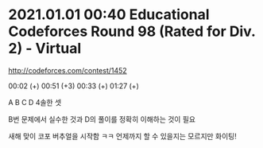 # 2021.01.01 00:40 Educational Codeforces Round 98 (Rated for Div. 2) - Virtual

http://codeforces.com/contest/1452

00:02 (+) 00:51 (+3) 00:33 (+) 01:27 (+)

A B C D 4솔한 셋

B번 문제에서 실수한 것과 D의 풀이를 정확히 이해하는 것이 필요

새해 맞이 코포 버추얼을 시작함 ㅋㅋ 언제까지 할 수 있을지는 모르지만 화이팅!
